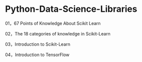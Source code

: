 # Python-Data-Science-Libraries

01，67 Points of Knowledge About Scikit Learn

02，The 18 categories of knowledge in Scikit-Learn

03，Introduction to Scikit-Learn

04，Introduction to TensorFlow
